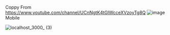 Coppy From https://www.youtube.com/channel/UCnNgtK4tGlWcceXVzoyTg8Q
![image](https://user-images.githubusercontent.com/70001950/136665040-aa3140f9-1197-4507-9d1c-b1920832aac8.png)
Mobile

![localhost_3000_ (3)](https://user-images.githubusercontent.com/70001950/136665136-0b67d85c-8484-4ad3-9639-b03ddd1b8339.png)

